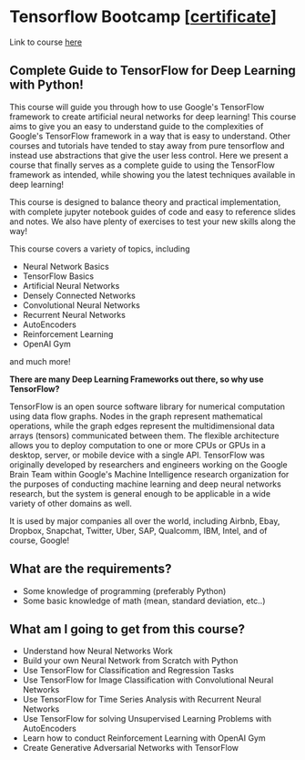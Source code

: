 # Tensorflow Bootcamp [[certificate](certificate.pdf)]

Link to course [here](https://www.udemy.com/complete-guide-to-tensorflow-for-deep-learning-with-python/)

## Complete Guide to TensorFlow for Deep Learning with Python! ##

This course will guide you through how to use Google's TensorFlow framework to create artificial neural networks for deep learning! This course aims to give you an easy to understand guide to the complexities of Google's TensorFlow framework in a way that is easy to understand. Other courses and tutorials have tended to stay away from pure tensorflow and instead use abstractions that give the user less control. Here we present a course that finally serves as a complete guide to using the TensorFlow framework as intended, while showing you the latest techniques available in deep learning!

This course is designed to balance theory and practical implementation, with complete jupyter notebook guides of code and easy to reference slides and notes. We also have plenty of exercises to test your new skills along the way!

This course covers a variety of topics, including

- Neural Network Basics
- TensorFlow Basics
- Artificial Neural Networks
- Densely Connected Networks
- Convolutional Neural Networks
- Recurrent Neural Networks
- AutoEncoders
- Reinforcement Learning
- OpenAI Gym

and much more!

**There are many Deep Learning Frameworks out there, so why use TensorFlow?**

TensorFlow is an open source software library for numerical computation using data flow graphs. Nodes in the graph represent mathematical operations, while the graph edges represent the multidimensional data arrays (tensors) communicated between them. The flexible architecture allows you to deploy computation to one or more CPUs or GPUs in a desktop, server, or mobile device with a single API. TensorFlow was originally developed by researchers and engineers working on the Google Brain Team within Google's Machine Intelligence research organization for the purposes of conducting machine learning and deep neural networks research, but the system is general enough to be applicable in a wide variety of other domains as well.

It is used by major companies all over the world, including Airbnb, Ebay, Dropbox, Snapchat, Twitter, Uber, SAP, Qualcomm, IBM, Intel, and of course, Google!

## What are the requirements? ##

- Some knowledge of programming (preferably Python)
- Some basic knowledge of math (mean, standard deviation, etc..)

## What am I going to get from this course? ##

- Understand how Neural Networks Work
- Build your own Neural Network from Scratch with Python
- Use TensorFlow for Classification and Regression Tasks
- Use TensorFlow for Image Classification with Convolutional Neural Networks
- Use TensorFlow for Time Series Analysis with Recurrent Neural Networks
- Use TensorFlow for solving Unsupervised Learning Problems with AutoEncoders
- Learn how to conduct Reinforcement Learning with OpenAI Gym
- Create Generative Adversarial Networks with TensorFlow

